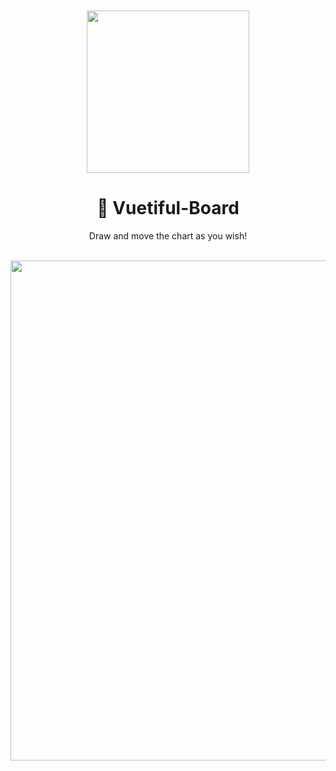 <p align="center">
  <a href="https://github.com/medistream-team/vuetiful-board" target="_blank">
    <img class="logo" src="./.vuepress/public/VuetifulBoard.svg" />
  </a>
</p>

<h1 align="center">💐 Vuetiful-Board</h1>

<p align="center">Draw and move the chart as you wish!</p>

<br>

<div align="center">
<img class="demo" src="./.vuepress/public/demovideo.gif"/>
</div>

<style>
  .logo {
    width: 260px;
  }

  .demo {
    width: 800px;
  }

  h2 {
    border-bottom: none;
  }

  p {
    margin-top: 10px;
  }
</style>